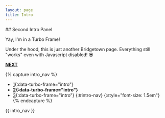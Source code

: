 ```yaml
---
layout: page
title: Intro
---
```

<content-box>
  <turbo-frame id="intro" markdown="block">
## Second Intro Panel

Yay, I'm in a Turbo Frame!

Under the hood, this is just another Bridgetown page. Everything still "works" even with Javascript disabled! 😎

**[NEXT](/intro2)**


{% capture intro_nav %}
* [1](/){:data-turbo-frame="intro"}
* **[2](/intro){:data-turbo-frame="intro"}**
* [3](/intro2){:data-turbo-frame="intro"}
{:#intro-nav}
{:style="font-size: 1.5em"}
{% endcapture %}

<turbo-stream action="replace" target="intro-nav">
  <template markdown="block">
{{ intro_nav }}
  </template>
</turbo-stream>
  </turbo-frame>
</content-box>

{{ intro_nav }}
